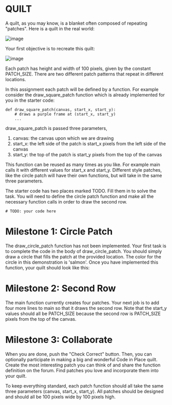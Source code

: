 # QUILT
A quilt, as you may know, is a blanket often composed of repeating "patches". Here is a quilt in the real world:

![image](https://github.com/user-attachments/assets/53d439c4-37f5-4894-8625-5bc410c04049)

Your first objective is to recreate this quilt:

![image](https://github.com/user-attachments/assets/72711df3-f845-49f8-b997-6f3731a696ae)

Each patch has height and width of 100 pixels, given by the constant PATCH_SIZE. There are two different patch patterns that repeat in different locations.

In this assignment each patch will be defined by a function. For example consider the draw_square_patch function which is already implemented for you in the starter code:

    def draw_square_patch(canvas, start_x, start_y):
        # draws a purple frame at (start_x, start_y)
        ...



draw_square_patch is passed three parameters, 
<ol>
<li>canvas: the canvas upon which we are drawing</li>
<li>start_x: the left side of the patch is start_x pixels from the left side of the canvas</li>
<li>start_y: the top of the patch is start_y pixels from the top of the canvas</li>
</ol>

This function can be reused as many times as you like. For example main calls it with different values for start_x and start_y. Different style patches, like the circle patch will have their own functions, but will take in the same three parameters.

The starter code has two places marked TODO. Fill them in to solve the task. You will need to define the circle patch function and make all the necessary function calls in order to draw the second row.

    # TODO: your code here



<h1>Milestone 1: Circle Patch</h1>
The draw_circle_patch function has not been implemented. Your first task is to complete the code in the body of draw_circle_patch. You should simply draw a circle that fills the patch at the provided location. The color for the circle in this demonstration is 'salmon'. Once you have implemented this function, your quilt should look like this:

<h1>Milestone 2: Second Row</h1>
The main function currently creates four patches. Your next job is to add four more lines to main so that it draws the second row. Note that the start_y values should all be PATCH_SIZE because the second row is PATCH_SIZE pixels from the top of the canvas.

<h1>Milestone 3: Collaborate</h1>
When you are done, push the "Check Correct" button. Then, you can optionally participate in making a big and wonderful Code in Place quilt. Create the most interesting patch you can think of and share the function definition on the forum. Find patches you love and incorporate them into your quilt.

To keep everything standard, each patch function should all take the same three parameters (canvas, start_x, start_y). All patches should be designed and should all be 100 pixels wide by 100 pixels high.
